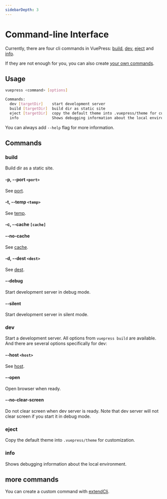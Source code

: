 ```yaml
---
sidebarDepth: 3
---
```


# Command-line Interface

Currently, there are four cli commands in VuePress: [build](#build), [dev](#dev), [eject](#eject) and [info](#info).

If they are not enough for you, you can also create [your own commands](#more-commands).

## Usage

```bash
vuepress <command> [options]

Commands:
  dev [targetDir]    start development server
  build [targetDir]  build dir as static site
  eject [targetDir]  copy the default theme into .vuepress/theme for customization.
  info               Shows debugging information about the local environment
```

You can always add `--help` flag for more information.

## Commands

### build

Build dir as a static site.

#### -p, --port `<port>`

See [port](../config/README.md#port).

#### -t, --temp `<temp>`

See [temp](../config/README.md#temp).

#### -c, --cache `[cache]`

#### --no-cache

See [cache](../config/README.md#cache).

#### -d, --dest `<dest>`

See [dest](../config/README.md#dest).

#### --debug

Start development server in debug mode.

#### --silent

Start development server in silent mode.

### dev

Start a development server. All options from `vuepress build` are available. And there are several options specifically for dev:

#### --host `<host>`

See [host](../config/README.md#host).

#### --open

Open browser when ready.

#### --no-clear-screen

Do not clear screen when dev server is ready. Note that dev server will not clear screen if you start it in debug mode.

### eject

Copy the default theme into `.vuepress/theme` for customization.

### info

Shows debugging information about the local environment.

## more commands

You can create a custom command with [extendCli](../plugin/option-api.md#extendcli).

